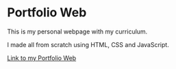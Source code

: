 # Portfolio Web
 This is my personal webpage with my curriculum.
 
 I made all from scratch using HTML, CSS and JavaScript.

 [Link to my Portfolio Web](https://migue0418.github.io/Portfolio-Web/)
